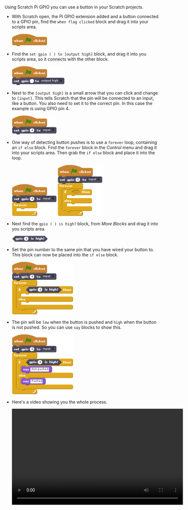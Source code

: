 Using Scratch Pi GPIO you can use a button in your Scratch projects.

- With Scratch open, the Pi GPIO extension added and a button connected to a GPIO pin, find the `when flag clicked` block and drag it into your scripts area.

	![flag block](images/flag.png)

- Find the `set gpio ( ) to [output high]` block, and drag it into you scripts area, so it connects with the other block.

	![output block](images/output.png)

- Next to the `[output high]` is a small arrow that you can click and change to `[input]`. This tells Scratch that the pin will be connected to an input, like a button. You also need to set it to the correct pin. In this case the example is using GPIO pin 4.

	![input block](images/input.png)

- One way of detecting button pushes is to use a `forever` loop, containing an `if else` block. Find the `forever` block in the *Control* menu and drag it into your scripts area. Then grab the `if else` block and place it into the loop.

	![forever if](images/forever.png)
	![if else block](images/ifelse.png)

- Next find the `gpio ( ) is high?` block, from *More Blocks* and drag it into you scripts area.

	![high block](images/high.png)

- Set the pin number to the same pin that you have wired your button to. This block can now be placed into the `if else` block.

	![high block connected](images/high-connect.png)

- The pin will be `low` when the button is pushed and `high` when the button is not pushed. So you can use `say` blocks to show this.

	![completed script](images/complete.png)

- Here's a video showing you the whole process.

	<video width="560" height="315" controls>
	<source src="https://s3.eu-west-2.amazonaws.com/learning-resources-production/projects/rpi-scratch-button/9cd0dbdf96b7891efc2db6c449e3428f4d32c0c0/en/images/scratch-pi-gpio-button.webm" type="video/webm">
	Try using Firefox or Chrome for WebM support
	</video>

